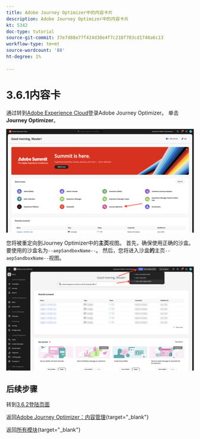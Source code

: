 ```yaml
---
title: Adobe Journey Optimizer中的内容卡片
description: Adobe Journey Optimizer中的内容卡片
kt: 5342
doc-type: tutorial
source-git-commit: 37e7d88e77f424d30e4f7c210f703cd1748a6c13
workflow-type: tm+mt
source-wordcount: '88'
ht-degree: 1%

---
```


# 3.6.1内容卡

通过转到[Adobe Experience Cloud](https://experience.adobe.com)登录Adobe Journey Optimizer。 单击&#x200B;**Journey Optimizer**。

![ACOP](./../../../../modules/delivery-activation/ajo-b2c/ajob2c-1/images/acophome.png)

您将被重定向到Journey Optimizer中的&#x200B;**主页**&#x200B;视图。 首先，确保使用正确的沙盒。 要使用的沙盒名为`--aepSandboxName--`。 然后，您将进入沙盒&#x200B;**的**&#x200B;主页`--aepSandboxName--`视图。

![ACOP](./../../../../modules/delivery-activation/ajo-b2c/ajob2c-1/images/acoptriglp.png)

## 后续步骤

转到[3.6.2登陆页面](./ex2.md)

返回[Adobe Journey Optimizer：内容管理](./ajocontent.md){target="_blank"}

返回[所有模块](./../../../../overview.md){target="_blank"}
